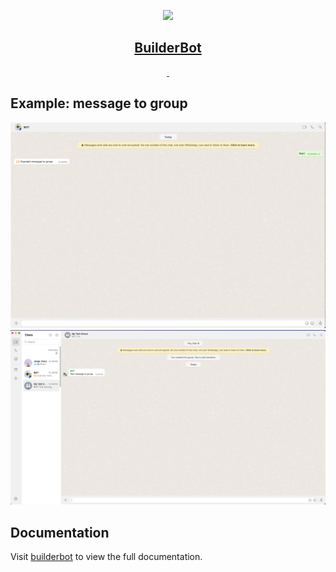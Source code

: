 <p align="center">
  <a href="https://builderbot.vercel.app/">
    <picture>
      <img src="https://i.imgur.com/OPl026Z.png" height="80">
    </picture>
    <h2 align="center">BuilderBot</h2>
  </a>
</p>

<p align="center">
  <a aria-label="NPM version" href="https://www.npmjs.com/package/@builderbot/bot">
    <img alt="" src="https://img.shields.io/npm/v/@builderbot/bot?color=%2300c200&label=%40bot-whatsapp">
  </a>
  <a aria-label="Join the community on GitHub" href="https://link.codigoencasa.com/DISCORD">
    <img alt="" src="https://img.shields.io/discord/915193197645402142?logo=discord">
  </a>
</p>

## Example: message to group

<p align="left">
    <picture>
      <img src="1.png" >
    </picture>
<picture>
      <img src="2.png" >
    </picture>
</p>

## Documentation

Visit [builderbot](https://builderbot.vercel.app/) to view the full documentation.
